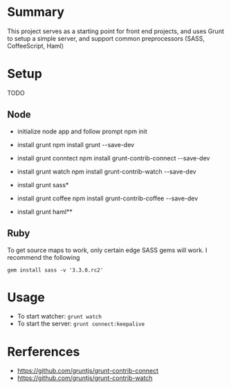 # Summary
This project serves as a starting point for front end projects, and uses Grunt to setup a simple server, and support common preprocessors (SASS, CoffeeScript, Haml)

# Setup
TODO
## Node

- initialize node app and follow prompt
    npm init

- install grunt
    npm install grunt --save-dev

- install grunt conntect
    npm install grunt-contrib-connect --save-dev

- install grunt watch
    npm install grunt-contrib-watch --save-dev

- install grunt sass*


- install grunt coffee
    npm install grunt-contrib-coffee --save-dev

- install grunt haml**

## Ruby

To get source maps to work, only certain edge SASS gems will work. I recommend the following

    gem install sass -v '3.3.0.rc2'


# Usage
- To start watcher: `grunt watch`
- To start the server: `grunt connect:keepalive`


# Rerferences 
- https://github.com/gruntjs/grunt-contrib-connect
- https://github.com/gruntjs/grunt-contrib-watch

